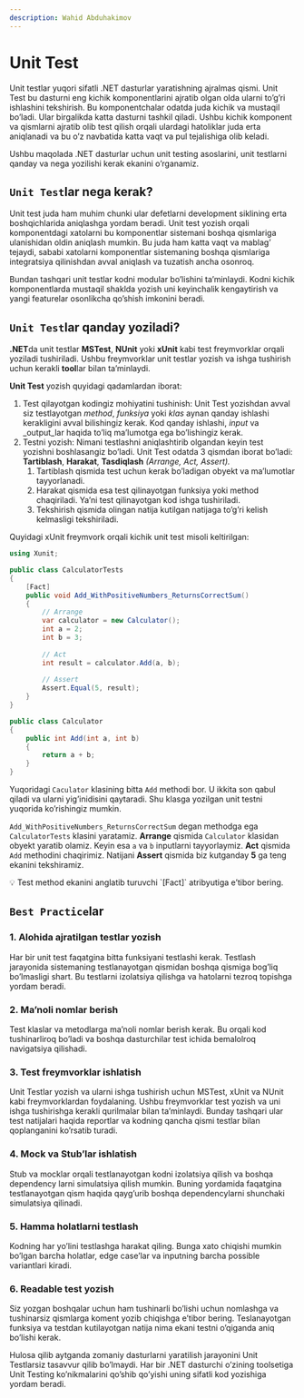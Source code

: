 ```yaml
---
description: Wahid Abduhakimov
---
```


# Unit Test

Unit testlar yuqori sifatli .NET dasturlar yaratishning ajralmas qismi. Unit Test bu dasturni eng kichik komponentlarini ajratib olgan olda ularni to’g’ri ishlashini tekshirish. Bu komponentchalar odatda juda kichik va mustaqil bo’ladi. Ular birgalikda katta dasturni tashkil qiladi. Ushbu kichik komponent va qismlarni ajratib olib test qilish orqali ulardagi hatoliklar juda erta aniqlanadi va bu o’z navbatida katta vaqt va pul tejalishiga olib keladi.

Ushbu maqolada .NET dasturlar uchun unit testing asoslarini, unit testlarni qanday va nega yozilishi kerak ekanini o’rganamiz.

## `Unit Test`lar nega kerak?

Unit test juda ham muhim chunki ular defetlarni development siklining erta boshqichlarida aniqlashga yordam beradi. Unit test yozish orqali komponentdagi xatolarni bu komponentlar sistemani boshqa qismlariga ulanishidan oldin aniqlash mumkin. Bu juda ham katta vaqt va mablag’ tejaydi, sababi xatolarni komponentlar sistemaning boshqa qismlariga integratsiya qilinishdan avval aniqlash va tuzatish ancha osonroq.

Bundan tashqari unit testlar kodni modular bo’lishini ta’minlaydi. Kodni kichik komponentlarda mustaqil shaklda yozish uni keyinchalik kengaytirish va yangi featurelar osonlikcha qo’shish imkonini beradi.

## `Unit Test`lar qanday yoziladi?

**.NET**da unit testlar **MSTest**, **NUnit** yoki **xUnit** kabi test freymvorklar orqali yoziladi tushiriladi. Ushbu freymvorklar unit testlar yozish va ishga tushirish uchun kerakli **tool**lar bilan ta’minlaydi.

**Unit Test** yozish quyidagi qadamlardan iborat:

1. Test qilayotgan kodingiz mohiyatini tushinish: Unit Test yozishdan avval siz testlayotgan _method_, _funksiya_ yoki _klas_ aynan qanday ishlashi kerakligini avval bilishingiz kerak. Kod qanday ishlashi, _input_ va _output_lar haqida to’liq ma’lumotga ega bo’lishingiz kerak.
2. Testni yozish: Nimani testlashni aniqlashtirib olgandan keyin test yozishni boshlasangiz bo’ladi. Unit Test odatda 3 qismdan iborat bo’ladi: **Tartiblash**, **Harakat**, **Tasdiqlash** _(Arrange, Act, Assert)._
   1. Tartiblash qismida test uchun kerak bo’ladigan obyekt va ma’lumotlar tayyorlanadi.
   2. Harakat qismida esa test qilinayotgan funksiya yoki method chaqiriladi. Ya’ni test qilinayotgan kod ishga tushiriladi.
   3. Tekshirish qismida olingan natija kutilgan natijaga to’g’ri kelish kelmasligi tekshiriladi.

Quyidagi xUnit freymvork orqali kichik unit test misoli keltirilgan:

```csharp
using Xunit;

public class CalculatorTests
{
    [Fact]
    public void Add_WithPositiveNumbers_ReturnsCorrectSum()
    {
        // Arrange
        var calculator = new Calculator();
        int a = 2;
        int b = 3;
        
        // Act
        int result = calculator.Add(a, b);
        
        // Assert
        Assert.Equal(5, result);
    }
}

public class Calculator
{
    public int Add(int a, int b)
    {
        return a + b;
    }
}
```

Yuqoridagi `Caculator` klasining bitta `Add` methodi bor. U ikkita son qabul qiladi va ularni yig’inidisini qaytaradi. Shu klasga yozilgan unit testni yuqorida ko’rishingiz mumkin.

`Add_WithPositiveNumbers_ReturnsCorrectSum` degan methodga ega `CalculatorTests` klasini yaratamiz. **Arrange** qismida `Calculator` klasidan obyekt yaratib olamiz. Keyin esa `a` va `b` inputlarni tayyorlaymiz. **Act** qismida `Add` methodini chaqirimiz. Natijani **Assert** qismida biz kutganday **5** ga teng ekanini tekshiramiz.

💡 Test method ekanini anglatib turuvchi \`\[Fact]\` atribyutiga e’tibor bering.

## `Best Practice`lar

### 1. Alohida ajratilgan testlar yozish

Har bir unit test faqatgina bitta funksiyani testlashi kerak. Testlash jarayonida sistemaning testlanayotgan qismidan boshqa qismiga bog’liq bo’lmasligi shart. Bu testlarni izolatsiya qilishga va hatolarni tezroq topishga yordam beradi.

### 2. Ma’noli nomlar berish

Test klaslar va metodlarga ma’noli nomlar berish kerak. Bu orqali kod tushinarliroq bo’ladi va boshqa dasturchilar test ichida bemalolroq navigatsiya qilishadi.

### 3. Test freymvorklar ishlatish

Unit Testlar yozish va ularni ishga tushirish uchun MSTest, xUnit va NUnit kabi freymvorklardan foydalaning. Ushbu freymvorklar test yozish va uni ishga tushirishga kerakli qurilmalar bilan ta’minlaydi. Bunday tashqari ular test natijalari haqida reportlar va kodning qancha qismi testlar bilan qoplanganini ko’rsatib turadi.

### 4. Mock va Stub’lar ishlatish

Stub va mocklar orqali testlanayotgan kodni izolatsiya qilish va boshqa dependency larni simulatsiya qilish mumkin. Buning yordamida faqatgina testlanayotgan qism haqida qayg’urib boshqa dependencylarni shunchaki simulatsiya qilinadi.

### 5. Hamma holatlarni testlash

Kodning har yo’lini testlashga harakat qiling. Bunga xato chiqishi mumkin bo’lgan barcha holatlar, edge case’lar va inputning barcha possible variantlari kiradi.

### 6. Readable test yozish

Siz yozgan boshqalar uchun ham tushinarli bo’lishi uchun nomlashga va tushinarsiz qismlarga koment yozib chiqishga e’tibor bering. Teslanayotgan funksiya va testdan kutilayotgan natija nima ekani testni o’qiganda aniq bo’lishi kerak.

Hulosa qilib aytganda zomaniy dasturlarni yaratilish jarayonini Unit Testlarsiz tasavvur qilib bo’lmaydi. Har bir .NET dasturchi o’zining toolsetiga Unit Testing ko’nikmalarini qo’shib qo’yishi uning sifatli kod yozishiga yordam beradi.
